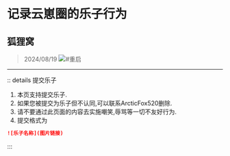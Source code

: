 # 记录云崽圈的乐子行为
## 狐狸窝

> 2024/08/19
![#重启](https://dl.img.timecdn.cn/2024/08/19/Image_1724063388770.png!h.webp)

---

:: details 提交乐子
1. 本页支持提交乐子.
2. 如果您被提交为乐子但不认同,可以联系ArcticFox520删除.
3. 请不要通过此页面的内容去实施嘲笑,辱骂等一切不友好行为.
4. 提交格式为
```md
![乐子名称](图片链接)
```
:::